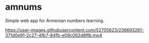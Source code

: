# amnums
Simple web app for Armenian numbers learning.


https://user-images.githubusercontent.com/52705623/236693261-371d0e91-2c27-4fb7-84fb-e09c062d8ffb.mp4

